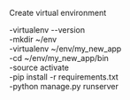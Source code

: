 Create virtual environment 

-virtualenv --version  
-mkdir ~/env  
-virtualenv ~/env/my_new_app  
-cd ~/env/my_new_app/bin  
-source activate  
-pip install -r requirements.txt  
-python manage.py runserver  